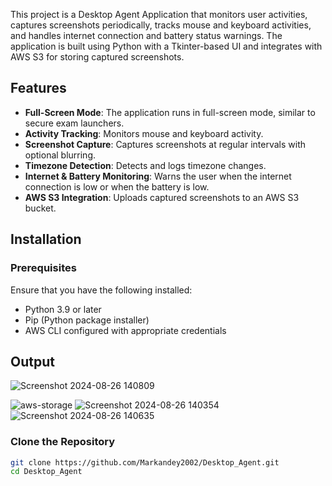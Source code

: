 

This project is a Desktop Agent Application that monitors user activities, captures screenshots periodically, tracks mouse and keyboard activities, and handles internet connection and battery status warnings. The application is built using Python with a Tkinter-based UI and integrates with AWS S3 for storing captured screenshots.

## Features

- **Full-Screen Mode**: The application runs in full-screen mode, similar to secure exam launchers.
- **Activity Tracking**: Monitors mouse and keyboard activity.
- **Screenshot Capture**: Captures screenshots at regular intervals with optional blurring.
- **Timezone Detection**: Detects and logs timezone changes.
- **Internet & Battery Monitoring**: Warns the user when the internet connection is low or when the battery is low.
- **AWS S3 Integration**: Uploads captured screenshots to an AWS S3 bucket.

## Installation

### Prerequisites

Ensure that you have the following installed:

- Python 3.9 or later
- Pip (Python package installer)
- AWS CLI configured with appropriate credentials

## Output

![Screenshot 2024-08-26 140809](https://github.com/user-attachments/assets/04bc3614-b5e4-4617-b5e3-c1b516bc100a)

![aws-storage](https://github.com/user-attachments/assets/def5269d-f429-4620-bb53-ac6288103c5b)
![Screenshot 2024-08-26 140354](https://github.com/user-attachments/assets/bacfa587-99c1-44df-af26-e3744943bd81)
![Screenshot 2024-08-26 140635](https://github.com/user-attachments/assets/0ad4c748-d80c-4dca-863f-e61a54e9ce9b)


### Clone the Repository

```bash
git clone https://github.com/Markandey2002/Desktop_Agent.git
cd Desktop_Agent


